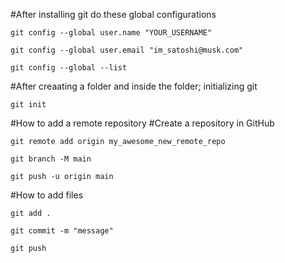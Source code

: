 #After installing git do these global configurations

``git config --global user.name "YOUR_USERNAME"``

``git config --global user.email "im_satoshi@musk.com"``

``git config --global --list``

#After creaating a folder and inside the folder; initializing git

``git init``

#How to add a remote repository
#Create a repository in GitHub

``git remote add origin my_awesome_new_remote_repo``

``git branch -M main``

``git push -u origin main``

#How to add files

``git add .``

``git commit -m "message"``

``git push``


